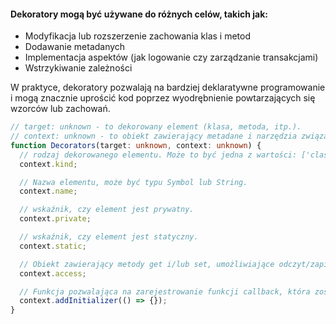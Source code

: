 #### Dekoratory mogą być używane do różnych celów, takich jak:

- Modyfikacja lub rozszerzenie zachowania klas i metod
- Dodawanie metadanych
- Implementacja aspektów (jak logowanie czy zarządzanie transakcjami)
- Wstrzykiwanie zależności

W praktyce, dekoratory pozwalają na bardziej deklaratywne programowanie i mogą znacznie uprościć kod poprzez wyodrębnienie powtarzających się wzorców lub zachowań.

```typescript
// target: unknown - to dekorowany element (klasa, metoda, itp.).
// context: unknown - to obiekt zawierający metadane i narzędzia związane z dekorowanym elementem.
function Decorators(target: unknown, context: unknown) {
  // rodzaj dekorowanego elementu. Może to być jedna z wartości: ['class', 'method', 'getter', 'setter', 'field', 'accessor']
  context.kind;

  // Nazwa elementu, może być typu Symbol lub String.
  context.name;

  // wskaźnik, czy element jest prywatny.
  context.private;

  // wskaźnik, czy element jest statyczny.
  context.static;

  // Obiekt zawierający metody get i/lub set, umożliwiające odczyt/zapis bazowej wartości obiektu.
  context.access;

  // Funkcja pozwalająca na zarejestrowanie funkcji callback, która zostanie wykonana albo gdy klasa jest definiowana, albo gdy tworzony jest jej instancja.
  context.addInitializer(() => {});
}
```


